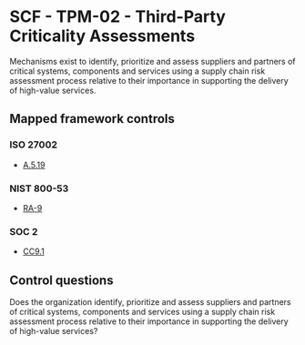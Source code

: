 # SCF - TPM-02 - Third-Party Criticality Assessments
Mechanisms exist to identify, prioritize and assess suppliers and partners of critical systems, components and services using a supply chain risk assessment process relative to their importance in supporting the delivery of high-value services.
## Mapped framework controls
### ISO 27002
- [A.5.19](../iso27002/a-5.md#a519)
  
### NIST 800-53
- [RA-9](../nist80053/ra-9.md)
  
### SOC 2
- [CC9.1](../soc2/cc91.md)
  
## Control questions
Does the organization identify, prioritize and assess suppliers and partners of critical systems, components and services using a supply chain risk assessment process relative to their importance in supporting the delivery of high-value services?
  